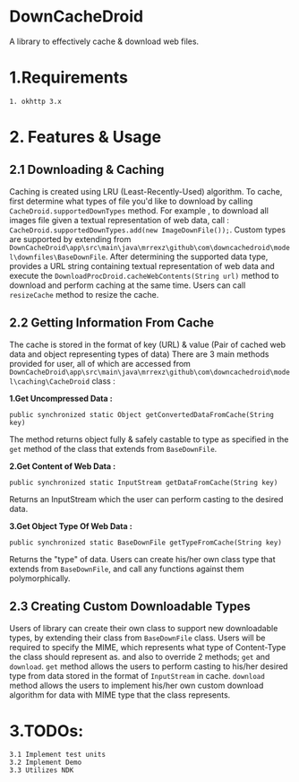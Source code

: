 # DownCacheDroid
A library to effectively cache & download web files.

# 1.Requirements

```
1. okhttp 3.x
```

# 2. Features & Usage
## 2.1 Downloading & Caching
Caching is created using LRU (Least-Recently-Used) algorithm.
To cache, first determine what types of file you'd like to download by calling
`CacheDroid.supportedDownTypes` method. For example , to download all images file given
a textual representation of web data, call :
` CacheDroid.supportedDownTypes.add(new ImageDownFile());`.
Custom types are supported by extending from
`DownCacheDroid\app\src\main\java\mrrexz\github\com\downcachedroid\model\downfiles\BaseDownFile`.
After determining the supported data type, provides a URL string containing textual representation
of web data and execute the `DownloadProcDroid.cacheWebContents(String url)` method to download and perform caching at the same time.
Users can call `resizeCache` method to resize the cache.


## 2.2 Getting Information From Cache
The cache is stored in the format of key (URL) & value (Pair of cached web data and object representing types of data)
There are 3 main methods provided for user, all of which are accessed from `DownCacheDroid\app\src\main\java\mrrexz\github\com\downcachedroid\model\caching\CacheDroid` class :

**1.Get Uncompressed Data :**
```
public synchronized static Object getConvertedDataFromCache(String key)
```
The method returns object fully & safely castable to type as specified in the
`get` method of the class that extends from `BaseDownFile`.

**2.Get Content of Web Data :**
```
public synchronized static InputStream getDataFromCache(String key)
```
Returns an InputStream which the user can perform casting to the desired data.

**3.Get Object Type Of Web Data :**
```
public synchronized static BaseDownFile getTypeFromCache(String key)
```
Returns the "type" of data.
Users can create his/her own class type that extends from `BaseDownFile`, and call
any functions against them polymorphically.

## 2.3 Creating Custom Downloadable Types
Users of library can create their own class to support new downloadable types, by extending their class from `BaseDownFile` class.
Users will be required to specify the MIME, which represents what type of Content-Type the class should represent as.
and also to override 2 methods; `get` and `download`.
`get` method allows the users to perform casting to his/her desired type from data stored in
the format of `InputStream` in cache.
`download` method allows the users to implement his/her own custom download algorithm for data with MIME type
that the class represents.


# 3.TODOs:
```
3.1 Implement test units
3.2 Implement Demo
3.3 Utilizes NDK
```



